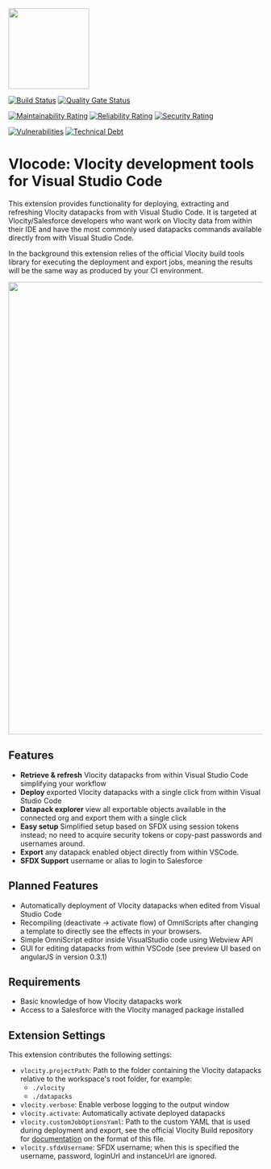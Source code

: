 <img src="https://raw.githubusercontent.com/Codeneos/vlocode/master/resources/logo1.png" height="160">

[![Build Status](https://travis-ci.org/Codeneos/vlocode.svg?branch=master)](https://travis-ci.org/Codeneos/vlocode)
[![Quality Gate Status](https://sonarcloud.io/api/project_badges/measure?project=curlybracket.vlocode&metric=alert_status)](https://sonarcloud.io/dashboard?id=curlybracket.vlocode)

[![Maintainability Rating](https://sonarcloud.io/api/project_badges/measure?project=curlybracket.vlocode&metric=sqale_rating)](https://sonarcloud.io/dashboard?id=curlybracket.vlocode)
[![Reliability Rating](https://sonarcloud.io/api/project_badges/measure?project=curlybracket.vlocode&metric=reliability_rating)](https://sonarcloud.io/dashboard?id=curlybracket.vlocode)
[![Security Rating](https://sonarcloud.io/api/project_badges/measure?project=curlybracket.vlocode&metric=security_rating)](https://sonarcloud.io/dashboard?id=curlybracket.vlocode)

[![Vulnerabilities](https://sonarcloud.io/api/project_badges/measure?project=curlybracket.vlocode&metric=vulnerabilities)](https://sonarcloud.io/dashboard?id=curlybracket.vlocode)
[![Technical Debt](https://sonarcloud.io/api/project_badges/measure?project=curlybracket.vlocode&metric=sqale_index)](https://sonarcloud.io/dashboard?id=curlybracket.vlocode)

# Vlocode: Vlocity development tools for Visual Studio Code

This extension provides functionality for deploying, extracting and refreshing Vlocity datapacks from with Visual Studio Code.
It is targeted at Vlocity/Salesforce developers who want work on Vlocity data from within their IDE and have the most commonly used datapacks commands available directly from with Visual Studio Code. 

In the background this extension relies of the official Vlocity build tools library for executing the deployment and export jobs, meaning the results will be the same way as produced by your CI environment. 

<img src="https://raw.githubusercontent.com/Codeneos/vlocode/master/resources/refreshDatapack.gif" width="898">

## Features

* **Retrieve & refresh** Vlocity datapacks from within Visual Studio Code simplifying your workflow
* **Deploy** exported Vlocity datapacks with a single click from within Visual Studio Code
* **Datapack explorer** view all exportable objects available in the connected org and export them with a single click
* **Easy setup** Simplified setup based on SFDX using session tokens instead; no need to acquire security tokens or copy-past passwords and usernames around.
* **Export** any datapack enabled object directly from within VSCode.
* **SFDX Support** username or alias to login to Salesforce

## Planned Features

* Automatically deployment of Vlocity datapacks when edited from Visual Studio Code
* Recompiling (deactivate -> activate flow) of OmniScripts after changing a template to directly see the effects in your browsers.
* Simple OmniScript editor inside VisualStudio code using Webview API
* GUI for editing datapacks from within VSCode (see preview UI based on angularJS in version 0.3.1)

## Requirements

- Basic knowledge of how Vlocity datapacks work
- Access to a Salesforce with the Vlocity managed package installed

## Extension Settings

This extension contributes the following settings:

* `vlocity.projectPath`: Path to the folder containing the Vlocity datapacks relative to the workspace's root folder, for example:
  - `./vlocity`
  - `./datapacks`
* `vlocity.verbose`: Enable verbose logging to the output window
* `vlocity.activate`: Automatically activate deployed datapacks
* `vlocity.customJobOptionsYaml`: Path to the custom YAML that is used during deployment and export, see the official Vlocity Build repository for [documentation](https://github.com/vlocityinc/vlocity_build#additional-command-line-options) on the format of this file.
* `vlocity.sfdxUsername`: SFDX username; when this is specified the username, password, loginUrl and instanceUrl are ignored.
